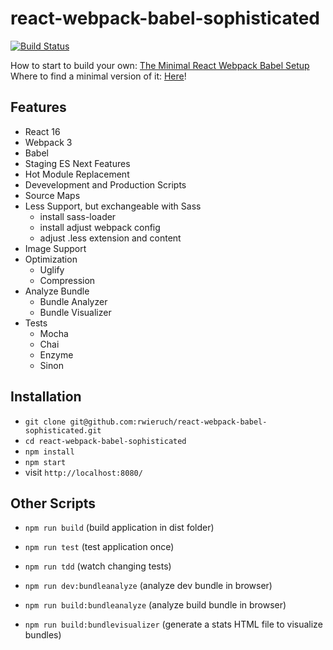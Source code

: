 # react-webpack-babel-sophisticated

[![Build Status](https://travis-ci.org/rwieruch/react-webpack-babel-sophisticated.svg?branch=master)](https://travis-ci.org/rwieruch/react-webpack-babel-sophisticated)

How to start to build your own: [The Minimal React Webpack Babel Setup](https://www.robinwieruch.de/minimal-react-webpack-babel-setup/)
Where to find a minimal version of it: [Here](https://github.com/rwieruch/minimal-react-webpack-babel-setup)!

## Features

* React 16
* Webpack 3
* Babel
* Staging ES Next Features
* Hot Module Replacement
* Devevelopment and Production Scripts
* Source Maps
* Less Support, but exchangeable with Sass
  * install sass-loader
  * install adjust webpack config
  * adjust .less extension and content
* Image Support
* Optimization
  * Uglify
  * Compression
* Analyze Bundle
  * Bundle Analyzer
  * Bundle Visualizer
* Tests
  * Mocha
  * Chai
  * Enzyme
  * Sinon

## Installation

* `git clone git@github.com:rwieruch/react-webpack-babel-sophisticated.git`
* `cd react-webpack-babel-sophisticated`
* `npm install`
* `npm start`
* visit `http://localhost:8080/`

## Other Scripts

* `npm run build` (build application in dist folder)

* `npm run test` (test application once)
* `npm run tdd` (watch changing tests)

* `npm run dev:bundleanalyze` (analyze dev bundle in browser)
* `npm run build:bundleanalyze` (analyze build bundle in browser)
* `npm run build:bundlevisualizer` (generate a stats HTML file to visualize bundles)

